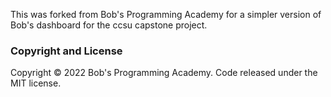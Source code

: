 This was forked from Bob's Programming Academy for a simpler version of Bob's dashboard for the ccsu capstone project.


### Copyright and License

Copyright © 2022 Bob's Programming Academy. Code released under the MIT license.
